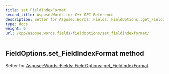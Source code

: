 ```yaml
---
title: set_FieldIndexFormat
second_title: Aspose.Words for C++ API Reference
description: Setter for Aspose::Words::Fields::FieldOptions::get_FieldIndexFormat. 
type: docs
weight: 0
url: /cpp/aspose.words.fields/fieldoptions/set_fieldindexformat/
---
```

## FieldOptions.set_FieldIndexFormat method


Setter for [Aspose::Words::Fields::FieldOptions::get_FieldIndexFormat](./get_fieldindexformat/).

